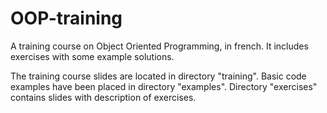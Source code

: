 # OOP-training
A training course on Object Oriented Programming, in french. It includes exercises with some example solutions.

The training course slides are located in directory "training".
Basic code examples have been placed in directory "examples".
Directory "exercises" contains slides with description of exercises.
